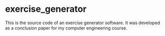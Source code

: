 # exercise_generator
This is the source code of an exercise generator software. It was developed as a conclusion paper for my computer engineering course.
